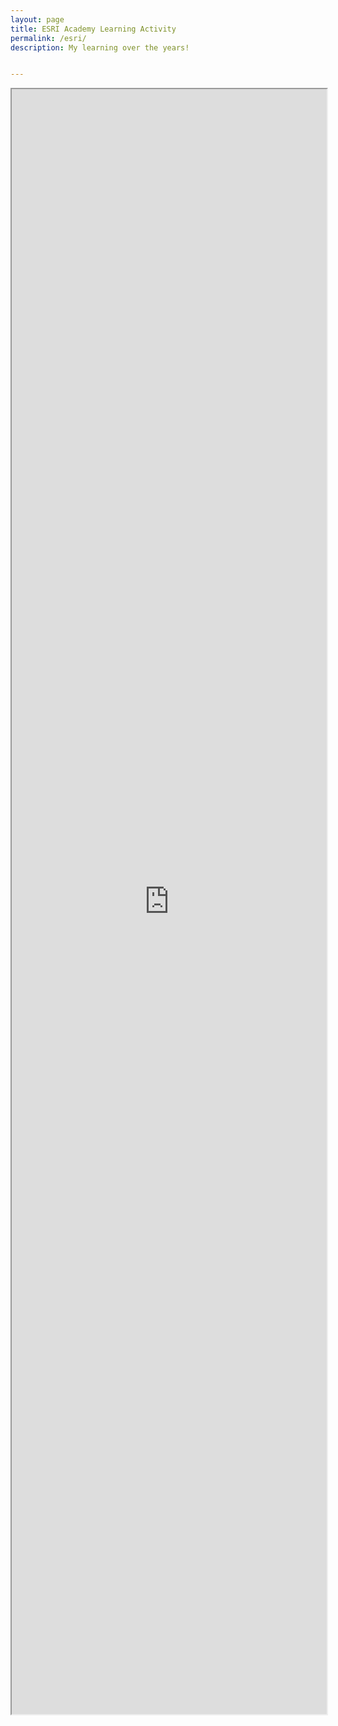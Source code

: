 ```yaml
---
layout: page
title: ESRI Academy Learning Activity
permalink: /esri/
description: My learning over the years!


---
```


<iframe src="https://www.w3profile.com/TheMightyDusk" width="100%" height="2600px"></iframe>